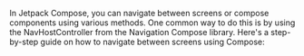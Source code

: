 In Jetpack Compose, you can navigate between screens or compose components using various methods. 
One common way to do this is by using the NavHostController from the Navigation Compose library. Here's a step-by-step guide on how to navigate between screens using Compose:
